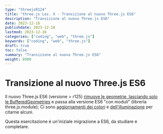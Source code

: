 ```yaml
---
type: "threejsR124"
title: "three.js Lez. X - Transizione al nuovo Three.js ES6"
description: "Transizione al nuovo Three.js ES6"
date: 2023-12-16
publishdate: 2023-12-16
lastmod: 2023-12-16
categories: ["coding", "web", "three.js"]
keywords: ["coding", "web", "three.js"]
draft: true
toc: false
summary: "Transizione al nuovo Three.js ES6"
weight: 8980
---
```


# Transizione al nuovo Three.js ES6

Il nuovo Three.js ES6 (versione > r125) [rimuove le geometrie, lasciando solo le BufferedGeometries](https://github.com/mrdoob/three.js/wiki/Migration-Guide#r124--r125) e passa alla versione ES6 "con moduli" (libreria three.js.module); Ci sono [aggiornamenti dei colori](https://discourse.threejs.org/t/updates-to-lighting-in-three-js-r155/53733) e [dell'illuminazione](https://discourse.threejs.org/t/updates-to-lighting-in-three-js-r155/53733) per citarne alcuni.

Questa esercitazione è un'iniziale migrazione a ES6, da studiare e completare.

<script type="importmap">
  {
    "imports": {
        "three": "https://unpkg.com/three@0.156.0/build/three.module.js",
        "three/addons/": "https://unpkg.com/three@0.156.0/examples/jsm/"
    }
  }
</script>

<script type="module">
import * as THREE from 'three';
// import { GLTFLoader } from 'three/addons/GLTFLoader.js';

var scene = new THREE.Scene();

// set a camera
var camera = new THREE.PerspectiveCamera( 75, window.innerWidth/window.innerHeight, 0.1, 1000 );
camera.position.x = 30;
camera.position.y = 30;
camera.position.z = 100;

// add a light
const light = new THREE.PointLight(0xFFFFFF, 3);
light.position.x = 0;
light.position.y = 30;
light.position.z = 30;
scene.add(light);

const ambientLight = new THREE.AmbientLight( 0x404040, 0.6 );
scene.add( ambientLight );

// adds the axis
var axis = new THREE.AxesHelper(50, 0, 0, 0x00ff00);
scene.add(axis);

// adds the helper
const cameraHelper = new THREE.CameraHelper(light.shadow.camera);
scene.add(cameraHelper);

// THREE.WebGLRenderer.useLegacyLights=true;
var renderer = new THREE.WebGLRenderer(
  {canvas: document.querySelector("#canvas")}
);

// FIXME - Fix lighting major change
// See: https://discourse.threejs.org/t/updates-to-lighting-in-three-js-r155/53733
renderer.useLegacyLights=true;

renderer.setSize( renderer.domElement.clientWidth, renderer.domElement.clientHeight );

//document.body.appendChild( renderer.domElement );

// Start coding here

class Stella {
  constructor(n, x, y) {
      this.nome = n;
      this.x = x;
      this.y = y;
      this.pianeta = null;
  }

  ruota(tempo) {
      if (this.pianeta != null) {
          this.pianeta.x = this.x + Math.cos(tempo) * this.pianeta.distanza;
          this.pianeta.y = this.y + Math.sin(tempo) * this.pianeta.distanza;

          this.pianeta.ruota(tempo);
      }
  }
}

class Pianeta {
  constructor(n, d) {
      this.nome = n;
      this.distanza = d;
      this.luna = null;
      this.x = 0;
      this.y = 0;
  }

  ruota(tempo) {
      if (this.luna != null) {
          this.luna.x = this.x + Math.cos(6*tempo) * this.luna.distanza;
          this.luna.y = this.y + Math.sin(6*tempo) * this.luna.distanza;
      }
  }
}

class Luna {
  constructor(n, d) {
      this.nome = n;
      this.distanza = d;
      this.x = 0;
      this.y = 0;
  }
}

let stella = new Stella("Sole", 0, 0);
let terra = new Pianeta("Terra", 45);
let luna = new Luna("Luna", 6);

stella.pianeta = terra;
terra.luna = luna;

// create the geometry with the material for the head
var sunMaterial = new THREE.MeshPhongMaterial({color: 0xff7700});
var sunGeometry = new THREE.SphereGeometry( 20, 10, 10 );
var stellaSphere = new THREE.Mesh( sunGeometry, sunMaterial );

var earthMaterial = new THREE.MeshPhongMaterial({color: 0x1111ff});
var earthGeometry = new THREE.SphereGeometry( 5, 10, 10 );
var terraSphere = new THREE.Mesh( earthGeometry, earthMaterial );

var moonMaterial = new THREE.MeshPhongMaterial({color: 0x887788});
var moonGeometry = new THREE.SphereGeometry( 1, 10, 10 );
var lunaSphere = new THREE.Mesh( moonGeometry, moonMaterial );

stellaSphere.position.set(stella.x, 0, stella.y);
scene.add(stellaSphere);

terraSphere.position.set(terra.x, 0, terra.y);
scene.add(terraSphere);

lunaSphere.position.set(luna.x, 0, luna.y);
scene.add(lunaSphere);

let alpha = 0;

var animate = function () {
    requestAnimationFrame( animate );

    alpha += 0.01;
    stella.ruota(alpha);

    stellaSphere.position.set(stella.x, 0, stella.y);
    terraSphere.position.set(terra.x, 0, terra.y);
    lunaSphere.position.set(luna.x, 0, luna.y);

    renderer.render( scene, camera );
};

animate();
</script>

<canvas id="canvas" style="width: 100%; height: 100%;"></canvas>
